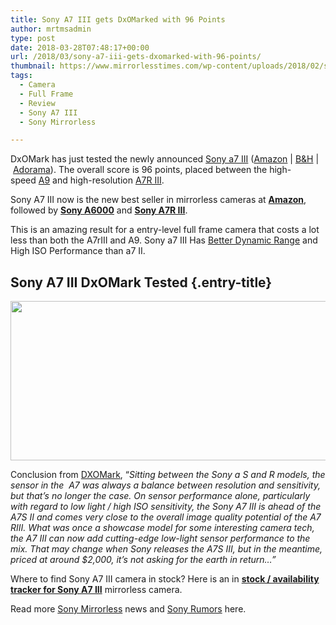 ```yaml
---
title: Sony A7 III gets DxOMarked with 96 Points
author: mrtmsadmin
type: post
date: 2018-03-28T07:48:17+00:00
url: /2018/03/sony-a7-iii-gets-dxomarked-with-96-points/
thumbnail: https://www.mirrorlesstimes.com/wp-content/uploads/2018/02/sony-a7-iii.jpg
tags:
  - Camera
  - Full Frame
  - Review
  - Sony A7 III
  - Sony Mirrorless

---
```

DxOMark has just tested the newly announced [Sony a7 III][1] (<a href="https://www.amazon.com/dp/B07B43WPVK/?tag=daicamnew-20" target="_blank" rel="noopener noreferrer nofollow" data-wpel-link="external" data-amzn-asin="B07B43WPVK">Amazon</a> | <a href="https://www.bhphotovideo.com/c/product/1394217-REG/sony_ilce_7m3_alpha_a7_iii_mirrorless.html/BI/20175/KBID/14249" target="_new" rel="nofollow" data-wpel-link="external">B&H</a> | <a href="https://adorama.evyy.net/c/63923/51926/1036?u=https%3A%2F%2Fwww.adorama.com%2Fisoa7m3.html" target="_new" rel="nofollow" data-wpel-link="external">Adorama</a>). The overall score is 96 points, placed between the high-speed [A9][2] and high-resolution [A7R III][3].

Sony A7 III now is the new best seller in mirrorless cameras at <a href="https://amzn.to/2GhrHyp" target="_blank" rel="noopener nofollow external noreferrer" data-wpel-link="external"><strong>Amazon</strong></a>, followed by <a href="https://amzn.to/2J0kVPo" target="_blank" rel="noopener nofollow external noreferrer" data-wpel-link="external"><strong>Sony A6000</strong></a> and <a href="https://amzn.to/2GzLkoM" target="_blank" rel="noopener nofollow external noreferrer" data-wpel-link="external"><strong>Sony A7R III</strong></a>.

This is an amazing result for a entry-level full frame camera that costs a lot less than both the A7rIII and A9. Sony a7 III Has [Better Dynamic Range][4] and High ISO Performance than a7 II.<!--more-->

## Sony A7 III DxOMark Tested {.entry-title}

[<img class="aligncenter size-full wp-image-1871" src="https://i0.wp.com/www.mirrorlesstimes.com/wp-content/uploads/2018/03/sony-a7-iii-vs-sony-a7r-iii-sony-a9.jpg?resize=600%2C255&#038;ssl=1" alt="" width="600" height="255" srcset="https://i0.wp.com/www.mirrorlesstimes.com/wp-content/uploads/2018/03/sony-a7-iii-vs-sony-a7r-iii-sony-a9.jpg?w=2396&ssl=1 2396w, https://i0.wp.com/www.mirrorlesstimes.com/wp-content/uploads/2018/03/sony-a7-iii-vs-sony-a7r-iii-sony-a9.jpg?resize=470%2C199&ssl=1 470w, https://i0.wp.com/www.mirrorlesstimes.com/wp-content/uploads/2018/03/sony-a7-iii-vs-sony-a7r-iii-sony-a9.jpg?resize=768%2C326&ssl=1 768w, https://i0.wp.com/www.mirrorlesstimes.com/wp-content/uploads/2018/03/sony-a7-iii-vs-sony-a7r-iii-sony-a9.jpg?resize=970%2C412&ssl=1 970w, https://i0.wp.com/www.mirrorlesstimes.com/wp-content/uploads/2018/03/sony-a7-iii-vs-sony-a7r-iii-sony-a9.jpg?w=1200&ssl=1 1200w, https://i0.wp.com/www.mirrorlesstimes.com/wp-content/uploads/2018/03/sony-a7-iii-vs-sony-a7r-iii-sony-a9.jpg?w=1800&ssl=1 1800w" sizes="(max-width: 600px) 100vw, 600px" data-recalc-dims="1" />][5]

Conclusion from <a href="https://www.dxomark.com/sony-a7-iii-low-light-performer/" target="_blank" rel="noopener nofollow external noreferrer" data-wpel-link="external">DXOMark</a>, “_Sitting between the Sony a S and R models, the sensor in the  A7 was always a balance between resolution and sensitivity, but that’s no longer the case. On sensor performance alone, particularly with regard to low light / high ISO sensitivity, the Sony A7 III is ahead of the A7S II and comes very close to the overall image quality potential of the A7 RIII. What was once a showcase model for some interesting camera tech, the A7 III can now add cutting-edge low-light sensor performance to the mix. That may change when Sony releases the A7S III, but in the meantime, priced at around $2,000, it’s not asking for the earth in return…”_

Where to find Sony A7 III camera in stock? Here is an in [**stock / availability tracker for Sony A7 III**][6] mirrorless camera.

Read more <a href="https://www.mirrorlesstimes.com/tags/sony-mirrorless/" target="_blank" rel="noopener">Sony Mirrorless</a> news and <a href="https://www.dailycameranews.com/tag/sony-rumors/" target="_blank" rel="noopener">Sony Rumors</a> here.

 [1]: https://www.mirrorlesstimes.com/tags/sony-a7-iii/
 [2]: https://www.dailycameranews.com/tag/sony-a9/
 [3]: https://www.dailycameranews.com/tag/sony-a7riii/
 [4]: https://www.mirrorlesstimes.com/2018/03/sony-a7-iii-has-better-dynamic-range-and-high-iso-performance-than-a7-ii/
 [5]: https://i0.wp.com/www.mirrorlesstimes.com/wp-content/uploads/2018/03/sony-a7-iii-vs-sony-a7r-iii-sony-a9.jpg?ssl=1
 [6]: https://www.dailycameranews.com/2018/03/sony-a7-iii-stock-availability-tracker/